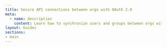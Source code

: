 ```yaml
---
title: Secure API connections between orgs with OAuth 2.0
meta:
  - name: description
    content: Learn how to synchronize users and groups between orgs with OAuth 2.0 in a multi-tenant solution. 
layout: Guides
sections:
- main
---
```




